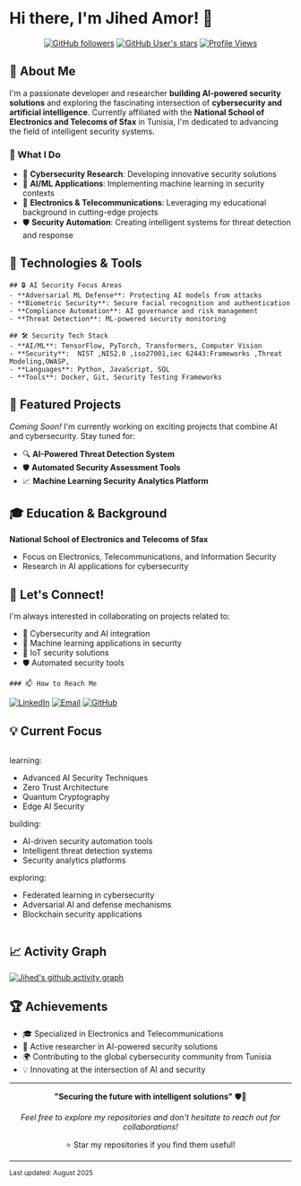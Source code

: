 # Hi there, I'm Jihed Amor! 👋

<div align="center">
  
[![GitHub followers](https://img.shields.io/github/followers/jihed01-sc?label=Followers&style=social)](https://github.com/jihed01-sc)
[![GitHub User's stars](https://img.shields.io/github/stars/jihed01-sc?style=social)](https://github.com/jihed01-sc)
[![Profile Views](https://komarev.com/ghpvc/?username=jihed01-sc&color=blue&style=flat)](https://github.com/jihed01-sc)

</div>

## 🚀 About Me

I'm a passionate developer and researcher **building AI-powered security solutions** and exploring the fascinating intersection of **cybersecurity and artificial intelligence**. Currently affiliated with the **National School of Electronics and Telecoms of Sfax** in Tunisia, I'm dedicated to advancing the field of intelligent security systems.

### 🎯 What I Do
- 🔐 **Cybersecurity Research**: Developing innovative security solutions
- 🤖 **AI/ML Applications**: Implementing machine learning in security contexts
- 📡 **Electronics & Telecommunications**: Leveraging my educational background in cutting-edge projects
- 🛡️ **Security Automation**: Creating intelligent systems for threat detection and response

## 🔧 Technologies & Tools

```text
## 🔒 AI Security Focus Areas
- **Adversarial ML Defense**: Protecting AI models from attacks
- **Biometric Security**: Secure facial recognition and authentication
- **Compliance Automation**: AI governance and risk management
- **Threat Detection**: ML-powered security monitoring

## 🛠️ Security Tech Stack
- **AI/ML**: TensorFlow, PyTorch, Transformers, Computer Vision
- **Security**:  NIST ,NIS2.0 ,iso27001,iec 62443:Frameworks ,Threat Modeling,OWASP,
- **Languages**: Python, JavaScript, SQL
- **Tools**: Docker, Git, Security Testing Frameworks
```
## 🌟 Featured Projects

*Coming Soon!* I'm currently working on exciting projects that combine AI and cybersecurity. Stay tuned for:

- 🔍 **AI-Powered Threat Detection System**
- 🛡️ **Automated Security Assessment Tools**
- 📈 **Machine Learning Security Analytics Platform**

## 🎓 Education & Background

**National School of Electronics and Telecoms of Sfax**
- Focus on Electronics, Telecommunications, and Information Security
- Research in AI applications for cybersecurity

## 🤝 Let's Connect!

I'm always interested in collaborating on projects related to:
- 🔐 Cybersecurity and AI integration
- 🤖 Machine learning applications in security
- 📡 IoT security solutions
- 🛡️ Automated security tools
```
### 📫 How to Reach Me
```
[![LinkedIn](https://img.shields.io/badge/LinkedIn-0077B5?style=for-the-badge&logo=linkedin&logoColor=white)]([https://linkedin.com/in/jihed-amor](https://www.linkedin.com/in/jihed-amor-47a66222b))
[![Email](https://img.shields.io/badge/Email-D14836?style=for-the-badge&logo=gmail&logoColor=white)](mailto:jihed.amor@enetcom.u-sfax.tn)
[![GitHub](https://img.shields.io/badge/GitHub-100000?style=for-the-badge&logo=github&logoColor=white)](https://github.com/jihed01-sc)

## 💡 Current Focus

```yaml
```
learning:
  - Advanced AI Security Techniques
  - Zero Trust Architecture
  - Quantum Cryptography
  - Edge AI Security

building:
  - AI-driven security automation tools
  - Intelligent threat detection systems
  - Security analytics platforms

exploring:
  - Federated learning in cybersecurity
  - Adversarial AI and defense mechanisms
  - Blockchain security applications
```
```
## 📈 Activity Graph

[![Jihed's github activity graph](https://github-readme-activity-graph.vercel.app/graph?username=jihed01-sc&theme=react-dark)](https://github.com/jihed01-sc)

## 🏆 Achievements

- 🎓 Specialized in Electronics and Telecommunications
- 🔬 Active researcher in AI-powered security solutions
- 🌍 Contributing to the global cybersecurity community from Tunisia
- 💡 Innovating at the intersection of AI and security

---

<div align="center">

**"Securing the future with intelligent solutions"** 🛡️🤖

*Feel free to explore my repositories and don't hesitate to reach out for collaborations!*

⭐ Star my repositories if you find them useful!

</div>

---

<sub>Last updated: August 2025</sub>
